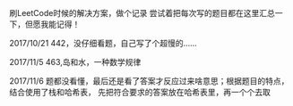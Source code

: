 刷LeetCode时候的解决方案，做个记录
尝试着把每次写的题目都在这里汇总一下，但愿我能记得！


2017/10/21
442，没仔细看题，自己写了个超慢的……

2017/11/5
463,岛和水，一种数学规律

2017/11/6
题都没看懂，最后还是看了答案才反应过来啥意思；根据题目的特点，结合使用了栈和哈希表，
先把符合要求的答案放在哈希表里，再一个个去取